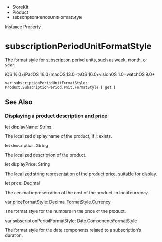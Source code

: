 

- StoreKit
- Product
-  subscriptionPeriodUnitFormatStyle 

Instance Property

# subscriptionPeriodUnitFormatStyle

The format style for subscription period units, such as week, month, or year.

iOS 16.0+iPadOS 16.0+macOS 13.0+tvOS 16.0+visionOS 1.0+watchOS 9.0+

``` source
var subscriptionPeriodUnitFormatStyle: Product.SubscriptionPeriod.Unit.FormatStyle { get }
```

## See Also

### Displaying a product description and price

let displayName: String

The localized display name of the product, if it exists.

let description: String

The localized description of the product.

let displayPrice: String

The localized string representation of the product price, suitable for display.

let price: Decimal

The decimal representation of the cost of the product, in local currency.

var priceFormatStyle: Decimal.FormatStyle.Currency

The format style for the numbers in the price of the product.

var subscriptionPeriodFormatStyle: Date.ComponentsFormatStyle

The format style for the date components related to a subscription’s duration.


